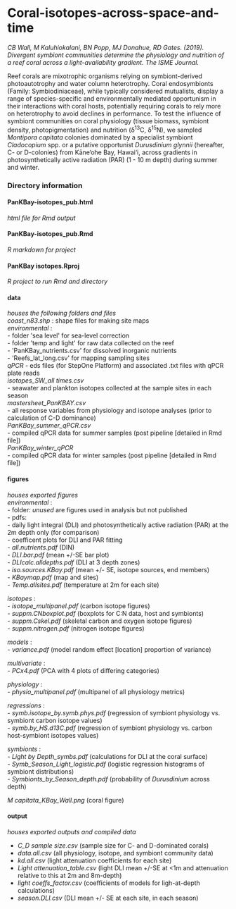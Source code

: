 # Coral-isotopes-across-space-and-time  
  
*CB Wall, M Kaluhiokalani, BN Popp, MJ Donahue, RD Gates. (2019). Divergent symbiont communities determine the physiology and nutrition of a reef coral across a light-availability gradient. The ISME Journal.* 
  
Reef corals are mixotrophic organisms relying on symbiont-derived photoautotrophy and water column heterotrophy. Coral endosymbionts (Family: Symbiodiniaceae), while typically considered mutualists, display a range of species-specific and environmentally mediated opportunism in their interactions with coral hosts, potentially requiring corals to rely more on heterotrophy to avoid declines in performance. To test the influence of symbiont communities on coral physiology (tissue biomass, symbiont density, photopigmentation) and nutrition (δ<sup>13</sup>C, δ<sup>15</sup>N), we sampled *Montipora capitata* colonies dominated by a specialist symbiont *Cladocopium* spp. or a putative opportunist *Durusdinium glynnii* (hereafter, C- or D-colonies) from Kāne‘ohe Bay, Hawai‘i, across gradients in photosynthetically active radiation (PAR) (1 - 10 m depth) during summer and winter.
  
  
### Directory information   
  
#### PanKBay-isotopes_pub.html  
*html file for Rmd output*  
  
#### PanKBay-isotopes_pub.Rmd  
*R markdown for project*  
  
#### PanKBay isotopes.Rproj  
 *R project to run Rmd and directory*  
  
#### data  
*houses the following folders and files*  
  *coast_n83.shp* : shape files for making site maps  
  *environmental* :  
      - folder 'sea level' for sea-level correction  
      - folder 'temp and light' for raw data collected on the reef  
      - 'PanKBay_nutrients.csv' for dissolved inorganic nutrients  
      - 'Reefs_lat_long.csv' for mapping sampling sites  
  *qPCR*
      - eds files (for StepOne Platform) and associated .txt files with qPCR plate reads  
  *isotopes_SW_all times.csv*  
      - seawater and plankton isotopes collected at the sample sites in each season  
  *mastersheet_PanKBAY.csv*  
      - all response variables from physiology and isotope analyses (prior to calculation of C-D dominance)  
  *PanKBay_summer_qPCR.csv*  
      - compiled qPCR data for summer samples (post pipeline [detailed in Rmd file])  
  *PanKBay_winter_qPCR*  
      - compiled qPCR data for winter samples (post pipeline [detailed in Rmd file])  
#### figures  
*houses exported figures*  
  *environmental* :  
      - folder: *unused* are figures used in analysis but not published  
         - pdfs:  
          - daily light integral (DLI) and photosynthetically active radiation (PAR) at the 2m depth only (for comparison)  
          - coefficent plots for DLI and PAR fitting  
      - *all.nutrients.pdf* (DIN)  
      - *DLI.bar.pdf* (mean +/-SE bar plot)  
      - *DLIcalc.alldepths.pdf* (DLI at 3 depth zones)  
      - *iso.sources.KBay.pdf* (mean +/- SE, isotope sources, end members)  
      - *KBaymap.pdf* (map and sites)  
      - *Temp.allsites.pdf* (temperature at 2m for each site)  
   
  *isotopes* :  
      - *isotope_multipanel.pdf* (carbon isotope figures)  
      - *suppm.CNboxplot.pdf* (boxplots for C:N data, host and symbionts)  
      - *suppm.Cskel.pdf* (skeletal carbon and oxygen isotope figures)  
      - *suppm.nitrogen.pdf* (nitrogen isotope figures)  
    
  *models* :  
      - *variance.pdf* (model random effect [location] proportion of variance)  
    
  *multivariate* :  
      - *PCx4.pdf* (PCA with 4 plots of differing categories)  
   
  *physiology* :  
      - *physio_multipanel.pdf* (multipanel of all physiology metrics)  
    
  *regressions* :  
      - *symb.isotope_by.symb.phys.pdf* (regression of symbiont physiology vs. symbiont carbon isotope values)  
      - *symb.by_HS.d13C.pdf* (regression of symbiont physiology vs. carbon host-symbiont isotopes values)  
    
   *symbionts* :  
      - *Light by Depth_symbs.pdf* (calculations for DLI at the coral surface)  
      - *Symb_Season_Light_logistic.pdf* (logistic regression histograms of symbiont distributions)  
      - *Symbionts_by_Season_depth.pdf* (probability of *Durusdinium* across depth)  
      
   *M capitata_KBay_Wall.png* (coral figure)

#### output 
*houses exported outputs and compiled data*
   - *C_D sample size.csv* (sample size for C- and D-dominated corals)  
   - *data.all.csv* (all physiology, isotope, and symbiont community data)  
   - *kd.all.csv* (light attenuation coefficients for each site)  
   - *Light attenuation_table.csv* (light DLI mean +/-SE at <1m and attenuation relative to this at 2m and 8m-depth)  
   - *light coeffs_factor.csv* (coefficients of models for ligh-at-depth calculations)  
   - *season.DLI.csv* (DLI mean +/- SE at each site, in each season)  
   
   
   
 
